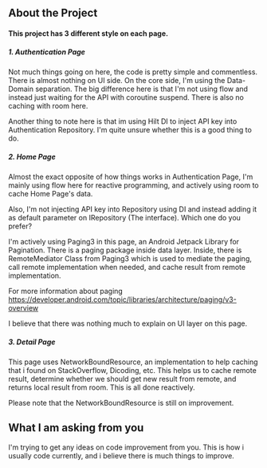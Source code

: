 ## About the Project
#### This project has 3 different style on each page.
##### 1. Authentication Page
Not much things going on here, the code is pretty simple and commentless. There is almost nothing on UI side.
On the core side, I'm using the Data-Domain separation. The big difference here is that I'm not using flow and instead just waiting for the API with coroutine suspend. There is also no caching with room here.

Another thing to note here is that im using Hilt DI to inject API key into Authentication Repository. I'm quite unsure whether this is a good thing to do.
##### 2. Home Page
Almost the exact opposite of how things works in Authentication Page, I'm mainly using flow here for reactive programming, and actively using room to cache Home Page's data.

Also, I'm not injecting API key into Repository using DI and instead adding it as default parameter on IRepository (The interface). Which one do you prefer?

I'm actively using Paging3 in this page, an Android Jetpack Library for Pagination. There is a paging package inside data layer. Inside, there is RemoteMediator Class from Paging3 which is used to mediate the paging, call remote implementation when needed, and cache result from remote implementation.

For more information about paging
https://developer.android.com/topic/libraries/architecture/paging/v3-overview

I believe that there was nothing much to explain on UI layer on this page.

##### 3. Detail Page
This page uses NetworkBoundResource, an implementation to help caching that i found on StackOverflow, Dicoding, etc. This helps us to cache remote result, determine whether we should get new result from remote, and returns local result from room. This is all done reactively.

Please note that the NetworkBoundResource is still on improvement.

## What I am asking from you
I'm trying to get any ideas on code improvement from you. This is how i usually code currently, and i believe there is much things to improve.
